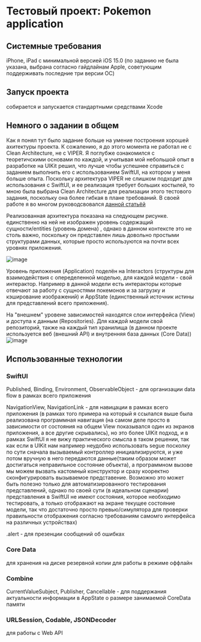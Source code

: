 #  Тестовый проект: Pokemon application

##  Системные требования

iPhone, iPad c минимальной версией iOS 15.0
(по заданию не была указана, выбрана согласно гайдлайнам Apple, советующим поддерживать последние три версии ОС)

##  Запуск проекта

собирается и запускается стандартными средствами Xcode

##  Немного о задании в общем

Как я понял тут было задание больше на умение построения хорошей ахитектуры проекта.
К сожалению, я до этого момента не работал не с Clean Architecture, не с VIPER.
Я поглубже ознакомился с теоретичскими основами по каждой, и учитывая мой небольшой опыт в разработке на UIKit решил, что лучше чтобы успешнее справиться с заданием выполнить его с использованием SwiftUI, на котором у меня больше опыта.
Поскольку архитектура VIPER не слишком подходит для использования с SwiftUI, и ее реализация требует больших костылей, то мною была выбрана Clean Architecture для реализации этого тестового задания, поскольку она более гибкая в плане требований. В своей работе я во многом руководсвовался [данной статьёй](https://nalexn.github.io/clean-architecture-swiftui/)

Реализованная архитектура показана на следующем рисунке. единственно на ней не изображен уровень содержащий сущности/entities (уровень домена) , однако в данном контексте это не столь важно, поскольку он представлен лишь довольно простыми структурами данных, которые просто используются на почти всех уровнях приложения. 

![image](https://github.com/vasilevsky007/InnowiseTest/assets/72131827/e38b1350-dbb5-44bb-955e-3d8c9e35cbc5) 

Уровень приложения (Application) поделён на Interactors (структуры для взаимодействия с опеределенной моделью, для каждой модели - свой интерактор. Например в данной модели есть интеракторы которые отвечают за работу с сущностями покемонов и за загрузку и кэширование изображений) и AppState (единственный источник истины для представлений всего приложения).

На "внешнем" уровене зависимостей находятся слои интерфейса (View) и доступа к данным (Repositories). Для каждой модели свой репозиторий, также на каждый тип хранилища (в данном проекте используется веб (внешний API) и внутренняя база данных (Core Data))
![image](https://github.com/vasilevsky007/InnowiseTest/assets/72131827/4279f4e1-a828-42e3-adb5-0fb1142f697d)

##  Использованные технологии

### SwiftUI 

Published, Binding, Environment, ObservableObject - для организации data flow в рамках всего приложения

NavigationView, NavigationLink  - для навицации в рамках всего приложения (в рамках того примера на который я ссылался выше была реализована программная навигация (на самом деле просто в зависимости от состояния на общем View показывался один из экранов приложения, а все другие скрывались), но это более UIKit подход, и в рамках SwiftUI я не вижу практического смысла в таком решении, так как если в UIKit нам например неудобно использовать segue посколку по сути сначала вызываемый контроллер инициализируются, и уже потом вручную в него передаются данные(таким образом может достигаться неправильное состояние объекта), а программном вызове мы можем вызвать кастомный конструктор и сразу кооректно сконфигурировать вызываемое представение.
Возможно это может быть полезно только для автоматизированного тестирования представлений, однако по своей сути (в идеальном сценарии) представления в SwiftUI не имеют состояния, которое необходимо тестировать, а только отображают на экране текущее состояние модели, так что достаточно просто превью/симулятора для проверки правильности отображения согласно требованиям самомго интерфейса на различных устройствах)

.alert - для презенции сообщений об ошибках

### Core Data

для хранения на диске резервной копии для работы в режиме оффлайн

### Combine

CurrentValueSubject, Publisher, Cancellable - для поддержания актуальности информации в AppState о размере занимаемой CoreData памяти

### URLSession, Codable, JSONDecoder

для работы с Web API

